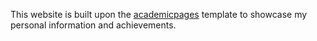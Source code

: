 This website is built upon the [academicpages](https://github.com/academicpages/academicpages.github.io) template to showcase my personal information and achievements.
